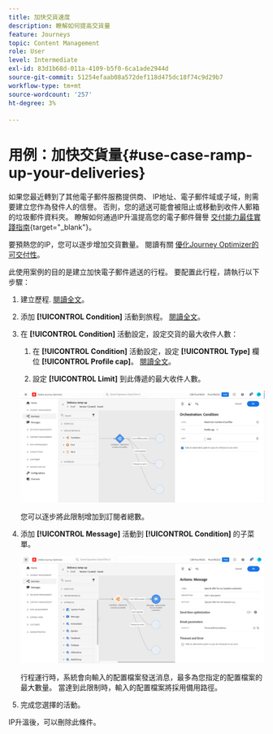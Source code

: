 ```yaml
---
title: 加快交貨速度
description: 瞭解如何提高交貨量
feature: Journeys
topic: Content Management
role: User
level: Intermediate
exl-id: 83d1b68d-011a-4109-b5f0-6ca1ade2944d
source-git-commit: 51254efaab08a572def118d475dc18f74c9d29b7
workflow-type: tm+mt
source-wordcount: '257'
ht-degree: 3%

---
```


# 用例：加快交貨量{#use-case-ramp-up-your-deliveries}

如果您最近轉到了其他電子郵件服務提供商、 IP地址、電子郵件域或子域，則需要建立您作為發件人的信譽。 否則，您的遞送可能會被阻止或移動到收件人郵箱的垃圾郵件資料夾。 瞭解如何通過IP升溫提高您的電子郵件聲譽 [交付能力最佳實踐指南](https://experienceleague.adobe.com/docs/deliverability-learn/deliverability-best-practice-guide/additional-resources/generic-resources/increase-reputation-with-ip-warming.html){target=&quot;_blank&quot;}。

要預熱您的IP，您可以逐步增加交貨數量。 閱讀有關 [優化Journey Optimizer的可交付性](../messages/deliverability.md)。

此使用案例的目的是建立加快電子郵件遞送的行程。 要配置此行程，請執行以下步驟：

1. 建立歷程. [閱讀全文](journey-gs.md)。

1. 添加 **[!UICONTROL Condition]** 活動到旅程。 [閱讀全文](condition-activity.md)。

1. 在 **[!UICONTROL Condition]** 活動設定，設定交貨的最大收件人數：

   1. 在 **[!UICONTROL Condition]** 活動設定，設定 **[!UICONTROL Type]** 欄位 **[!UICONTROL Profile cap]**。 [閱讀全文](condition-activity.md#profile_cap)。

   1. 設定 **[!UICONTROL Limit]** 到此傳遞的最大收件人數。

   ![](../assets/profile-cap-condition.png)

   您可以逐步將此限制增加到訂閱者總數。

1. 添加 **[!UICONTROL Message]** 活動到 **[!UICONTROL Condition]** 的子菜單。

   ![](../assets/ramp-up-deliveries-message.png)

   行程運行時，系統會向輸入的配置檔案發送消息，最多為您指定的配置檔案的最大數量。 當達到此限制時，輸入的配置檔案將採用備用路徑。

1. 完成您選擇的活動。

IP升溫後，可以刪除此條件。
